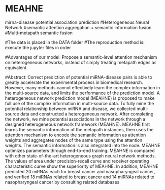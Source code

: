 # MEAHNE
mirna-disease potential association prediction
#Heterogeneous Neural Network
#semantic attention aggregation + semantic information fusion
#Multi-metapath semantic fusion

#The data is placed in the DATA folder
#The reproduction method is: execute the jupyter files in order

#Advantages of our model: Propose a semantic-level attention mechanism on heterogeneous networks, 
instead of simply treating metapath edges as equivalent.

#Abstract: Correct prediction of potential miRNA-disease pairs is able to greatly accelerate the experimental process in biomedical research. However, many methods cannot effectively learn the complex information in the multi-source data, and limits the performance of the prediction model. A heterogeneous network prediction model (MEAHNE) is proposed to make full use of the complex information in multi-source data. To fully mine the potential relationship between miRNA and disease, we collected multi-source data and constructed a heterogeneous network. After completing the network, we mine potential associations in the network through a designed heterogeneous network framework (MEAHNE). MEAHNE first learns the semantic information of the metapath instances, then uses the attention mechanism to encode the semantic information as attention weights and aggregates nodes of the same type using the attention weights. The semantic information is also integrated into the node. MEAHNE optimizes parameters through end-to-end training. MEAHNE is compared with other state-of-the-art heterogeneous graph neural network methods. The values of area under precision-recall curve and receiver operating characteristic curve show the superiority of MEAHNE. In addition, MEAHNE predicted 20 miRNAs each for breast cancer and nasopharyngeal cancer, and verified 18 miRNAs related to breast cancer and 14 miRNAs related to nasopharyngeal cancer by consulting related databases.